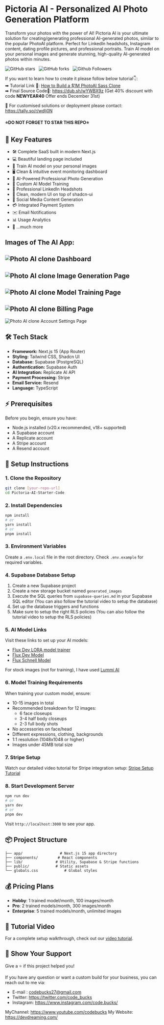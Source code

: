 # Pictoria AI - Personalized AI Photo Generation Platform

Transform your photos with the power of AI! Pictoria AI is your ultimate solution for creating/generating professional AI-generated photos, similar to the popular PhotoAI platform. Perfect for LinkedIn headshots, Instagram content, dating profile pictures, and professional portraits. Train AI model on your personal images and generate stunning, high-quality AI-generated photos within minutes.

![GitHub stars](https://img.shields.io/github/stars/codebucks27/Pictoria-AI-Starter-Code?style=social&logo=ApacheSpark&label=Stars)&nbsp;&nbsp;
![GitHub forks](https://img.shields.io/github/forks/codebucks27/Pictoria-AI-Starter-Code?style=social&logo=KashFlow&maxAge=3600)&nbsp;&nbsp;
![Github Followers](https://img.shields.io/github/followers/codebucks27.svg?style=social&label=Follow)&nbsp;&nbsp;<br />

If you want to learn how to create it please follow below tutorial👇: <br />
➡ Tutorial Link 💚: [How to Build a $1M PhotoAI Sass Clone](https://youtu.be/7AQNeii5K7E) <br />
➡ Final Source Code💛: https://dub.sh/wYWBX9z (Get 40% discount with code **NEWYEAR40** Offer ends December 31st)

🎯 For customised solutions or deployment please contact: https://tally.so/r/wdlj0N

#### ⭐DO NOT FORGET TO STAR THIS REPO⭐

## 🚀 Key Features

- 🛠️ Complete SaaS built in modern Next.js
- 💻 Beautiful landing page included
- 🤖 Train AI model on your personal images
- 🖥️ Clean & intuitive event monitoring dashboard
- 🎯 AI-Powered Professional Photo Generation
- 🎨 Custom AI Model Training
- 💼 Professional LinkedIn Headshots
- 🌟 Clean, modern UI on top of shadcn-ui
- 📱 Social Media Content Generation
- 💳 Integrated Payment System
- ✉️ Email Notifications
- 📊 Usage Analytics
- 🎁 ...much more

## Images of The AI App:

## ![Photo AI clone Dashboard](https://github.com/codebucks27/Pictoria-AI-Starter-Code/blob/main/screenshots/Dashboard.png)

## ![Photo AI clone Image Generation Page](https://github.com/codebucks27/Pictoria-AI-Starter-Code/blob/main/screenshots/Image-Generation.png)

## ![Photo AI clone Model Training Page](https://github.com/codebucks27/Pictoria-AI-Starter-Code/blob/main/screenshots/Model-Training.png)

## ![Photo AI clone Billing Page](https://github.com/codebucks27/Pictoria-AI-Starter-Code/blob/main/screenshots/Billing.png)

![Photo AI clone Account Settings Page](https://github.com/codebucks27/Pictoria-AI-Starter-Code/blob/main/screenshots/Account-Settings.png)

## 🛠️ Tech Stack

- **Framework:** Next.js 15 (App Router)
- **Styling:** Tailwind CSS, Shadcn UI
- **Database:** Supabase (PostgreSQL)
- **Authentication:** Supabase Auth
- **AI Integration:** Replicate AI API
- **Payment Processing:** Stripe
- **Email Service:** Resend
- **Language:** TypeScript

## ⚡ Prerequisites

Before you begin, ensure you have:

- Node.js installed (v20.x recommended, v18+ supported)
- A Supabase account
- A Replicate account
- A Stripe account
- A Resend account

## 🚀 Setup Instructions

### 1. Clone the Repository

```bash
git clone [your-repo-url]
cd Pictoria-AI-Starter-Code
```

### 2. Install Dependencies

```bash
npm install
# or
yarn install
# or
pnpm install
```

### 3. Environment Variables

Create a `.env.local` file in the root directory. Check `.env.example` for required variables.

### 4. Supabase Database Setup

1. Create a new Supabase project
2. Create a new storage bucket named `generated_images`
3. Execute the SQL queries from `supabase-queries.md` in your Supabase SQL editor (You can also follow the tutorial video to setup the database)
4. Set up the database triggers and functions
5. Make sure to setup the right RLS policies (You can also follow the tutorial video to setup the RLS policies)

### 5. AI Model Links

Visit these links to set up your AI models:

- [Flux Dev LORA model trainer](https://replicate.com/ostris/flux-dev-lora-trainer/train)
- [Flux Dev Model](https://replicate.com/black-forest-labs/flux-dev)
- [Flux Schnell Model](https://replicate.com/black-forest-labs/flux-schnell)

For stock images (not for training), I have used [Lummi AI](https://www.lummi.ai/)

### 6. Model Training Requirements

When training your custom model, ensure:

- 10-15 images in total
- Recommended breakdown for 12 images:
  - 6 face closeups
  - 3-4 half body closeups
  - 2-3 full body shots
- No accessories on face/head
- Different expressions, clothing, backgrounds
- 1:1 resolution (1048x1048 or higher)
- Images under 45MB total size

### 7. Stripe Setup

Watch our detailed video tutorial for Stripe integration setup: [Stripe Setup Tutorial](https://www.youtube.com/watch?v=7AQNeii5K7E&t=27960s)

### 8. Start Development Server

```bash
npm run dev
# or
yarn dev
# or
pnpm dev
```

Visit `http://localhost:3000` to see your app.

## 📦 Project Structure

```
├── app/                 # Next.js 15 app directory
├── components/         # React components
├── lib/               # Utility, Supabase & Stripe functions
├── public/            # Static assets
└── globals.css            # Global styles
```

## 💰 Pricing Plans

- **Hobby**: 1 trained model/month, 100 images/month
- **Pro**: 2 trained models/month, 300 images/month
- **Enterprise**: 5 trained models/month, unlimited images

## 🎥 Tutorial Video

For a complete setup walkthrough, check out our [video tutorial](https://youtu.be/7AQNeii5K7E).

## 🌟 Show Your Support

Give a ⭐️ if this project helped you!

If you have any question or want a custom build for your business, you can reach out to me via:

- E-mail : codebucks27@gmail.com
- Twitter: https://twitter.com/code_bucks
- Instagram: https://www.instagram.com/code.bucks/

MyChannel: https://www.youtube.com/codebucks
My Website: https://devdreaming.com/
